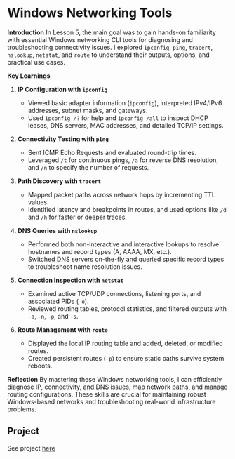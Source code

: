 # Windows Networking Tools

**Introduction** In Lesson 5, the main goal was to gain hands-on familiarity with essential Windows networking CLI tools for diagnosing and troubleshooting connectivity issues. I explored `ipconfig`, `ping`, `tracert`, `nslookup`, `netstat`, and `route` to understand their outputs, options, and practical use cases.

**Key Learnings**

1. **IP Configuration with `ipconfig`**
   - Viewed basic adapter information (`ipconfig`), interpreted IPv4/IPv6 addresses, subnet masks, and gateways.
   - Used `ipconfig /?` for help and `ipconfig /all` to inspect DHCP leases, DNS servers, MAC addresses, and detailed TCP/IP settings.

2. **Connectivity Testing with `ping`**
   - Sent ICMP Echo Requests and evaluated round-trip times.
   - Leveraged `/t` for continuous pings, `/a` for reverse DNS resolution, and `/n` to specify the number of requests.

3. **Path Discovery with `tracert`**
   - Mapped packet paths across network hops by incrementing TTL values.
   - Identified latency and breakpoints in routes, and used options like `/d` and `/h` for faster or deeper traces.

4. **DNS Queries with `nslookup`**
   - Performed both non-interactive and interactive lookups to resolve hostnames and record types (A, AAAA, MX, etc.).
   - Switched DNS servers on-the-fly and queried specific record types to troubleshoot name resolution issues.

5. **Connection Inspection with `netstat`**
   - Examined active TCP/UDP connections, listening ports, and associated PIDs (`-o`).
   - Reviewed routing tables, protocol statistics, and filtered outputs with `-a`, `-n`, `-p`, and `-s`.

6. **Route Management with `route`**
   - Displayed the local IP routing table and added, deleted, or modified routes.
   - Created persistent routes (`-p`) to ensure static paths survive system reboots.

**Reflection** By mastering these Windows networking tools, I can efficiently diagnose IP, connectivity, and DNS issues, map network paths, and manage routing configurations. These skills are crucial for maintaining robust Windows-based networks and troubleshooting real-world infrastructure problems.

## Project

See project [here](../../projects/windows-networking-tools/README.md)